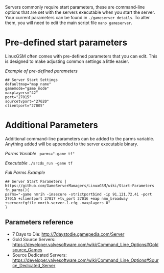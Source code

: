 Servers commonly require start parameters, these are command-line options that are set with the servers executable when you start the server. Your current parameters can be found in `./gameserver details`. To alter them, you will need to edit the main script file `nano gameserver`.

# Pre-defined start parameters

LinuxGSM often comes with pre-defined parameters that you can edit. This is designed to make adjusting common settings a little easier. 

_Example of pre-defined parameters_

    ## Server Start Settings
    defaultmap="map_name"
    gamemode="game_mode"
    maxplayers="42"
    port="27015"
    sourcetvport="27020"
    clientport="27005"

# Additional Parameters

Additional command-line parameters can be added to the parms variable. Anything added will be appended to the server executable binary.

_Parms Variable_
   ` parms="-game tf"`

_Executable_
    `./srcds_run -game tf`

_Full Parms Example_
```
## Server Start Parameters | https://github.com/GameServerManagers/LinuxGSM/wiki/Start-Parameters
fn_parms(){
parms="-game nmrih -insecure -strictportbind -ip 91.121.72.41 -port 27015 +clientport 27017 +tv_port 27016 +map nmo_broadway +servercfgfile nmrih-server-1.cfg -maxplayers 8"
}
```
## Parameters reference
* 7 Days to Die: http://7daystodie.gamepedia.com/Server
* Gold Source Servers: https://developer.valvesoftware.com/wiki/Command_Line_Options#Goldsource_Games
* Source Dedicated Servers: https://developer.valvesoftware.com/wiki/Command_Line_Options#Source_Dedicated_Server